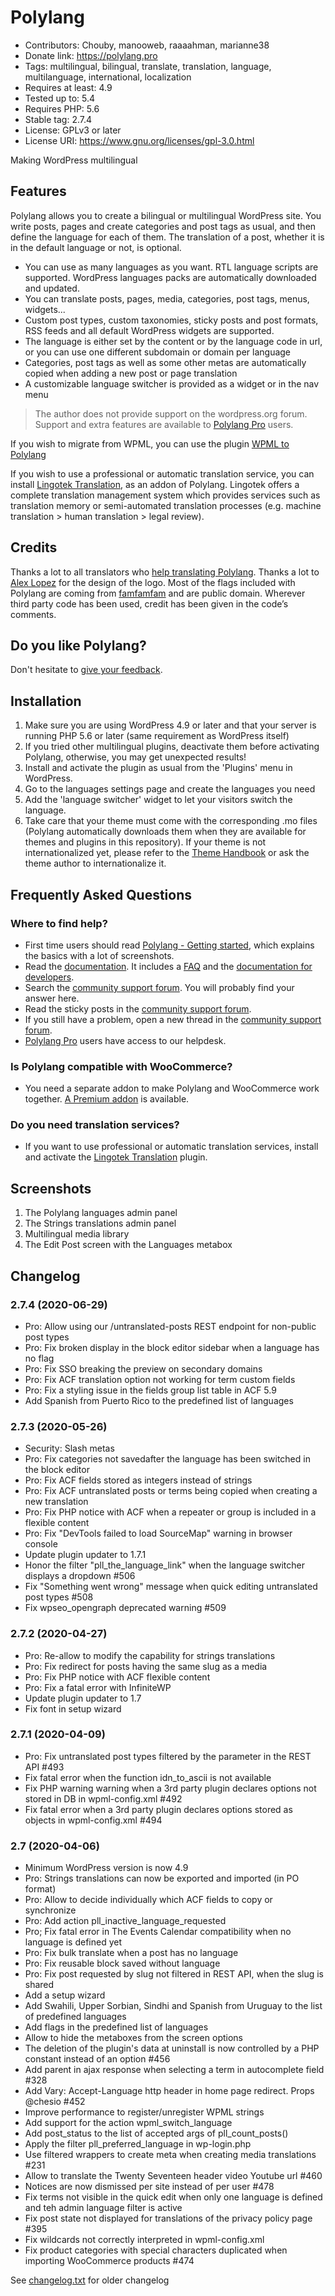 # Polylang

* Contributors: Chouby, manooweb, raaaahman, marianne38
* Donate link: https://polylang.pro
* Tags: multilingual, bilingual, translate, translation, language, multilanguage, international, localization
* Requires at least: 4.9
* Tested up to: 5.4
* Requires PHP: 5.6
* Stable tag: 2.7.4
* License: GPLv3 or later
* License URI: https://www.gnu.org/licenses/gpl-3.0.html

Making WordPress multilingual

## Features

Polylang allows you to create a bilingual or multilingual WordPress site. You write posts, pages and create categories and post tags as usual, and then define the language for each of them. The translation of a post, whether it is in the default language or not, is optional.

* You can use as many languages as you want. RTL language scripts are supported. WordPress languages packs are automatically downloaded and updated.
* You can translate posts, pages, media, categories, post tags, menus, widgets...
* Custom post types, custom taxonomies, sticky posts and post formats, RSS feeds and all default WordPress widgets are supported.
* The language is either set by the content or by the language code in url, or you can use one different subdomain or domain per language
* Categories, post tags as well as some other metas are automatically copied when adding a new post or page translation
* A customizable language switcher is provided as a widget or in the nav menu

> The author does not provide support on the wordpress.org forum. Support and extra features are available to [Polylang Pro](https://polylang.pro) users.

If you wish to migrate from WPML, you can use the plugin [WPML to Polylang](https://wordpress.org/plugins/wpml-to-polylang/)

If you wish to use a professional or automatic translation service, you can install [Lingotek Translation](https://wordpress.org/plugins/lingotek-translation/), as an addon of Polylang. Lingotek offers a complete translation management system which provides services such as translation memory or semi-automated translation processes (e.g. machine translation > human translation > legal review).

## Credits

Thanks a lot to all translators who [help translating Polylang](https://translate.wordpress.org/projects/wp-plugins/polylang).
Thanks a lot to [Alex Lopez](http://www.alexlopez.rocks/) for the design of the logo.
Most of the flags included with Polylang are coming from [famfamfam](http://famfamfam.com/) and are public domain.
Wherever third party code has been used, credit has been given in the code’s comments.

## Do you like Polylang?

Don't hesitate to [give your feedback](http://wordpress.org/support/view/plugin-reviews/polylang#postform).

## Installation

1. Make sure you are using WordPress 4.9 or later and that your server is running PHP 5.6 or later (same requirement as WordPress itself)
1. If you tried other multilingual plugins, deactivate them before activating Polylang, otherwise, you may get unexpected results!
1. Install and activate the plugin as usual from the 'Plugins' menu in WordPress.
1. Go to the languages settings page and create the languages you need
1. Add the 'language switcher' widget to let your visitors switch the language.
1. Take care that your theme must come with the corresponding .mo files (Polylang automatically downloads them when they are available for themes and plugins in this repository). If your theme is not internationalized yet, please refer to the [Theme Handbook](https://developer.wordpress.org/themes/functionality/internationalization/) or ask the theme author to internationalize it.

## Frequently Asked Questions

### Where to find help?

* First time users should read [Polylang - Getting started](https://polylang.pro/doc-category/getting-started/), which explains the basics with a lot of screenshots.
* Read the [documentation](https://polylang.pro/doc/). It includes a [FAQ](https://polylang.pro/doc-category/faq/) and the [documentation for developers](https://polylang.pro/doc-category/developers/).
* Search the [community support forum](https://wordpress.org/search/). You will probably find your answer here.
* Read the sticky posts in the [community support forum](http://wordpress.org/support/plugin/polylang).
* If you still have a problem, open a new thread in the [community support forum](http://wordpress.org/support/plugin/polylang).
* [Polylang Pro](https://polylang.pro) users have access to our helpdesk.

### Is Polylang compatible with WooCommerce?

* You need a separate addon to make Polylang and WooCommerce work together. [A Premium addon](https://polylang.pro/downloads/polylang-for-woocommerce/) is available.

### Do you need translation services?

* If you want to use professional or automatic translation services, install and activate the [Lingotek Translation](https://wordpress.org/plugins/lingotek-translation/) plugin.

## Screenshots

1. The Polylang languages admin panel
2. The Strings translations admin panel
3. Multilingual media library
4. The Edit Post screen with the Languages metabox

## Changelog

### 2.7.4 (2020-06-29)

* Pro: Allow using our /untranslated-posts REST endpoint for non-public post types
* Pro: Fix broken display in the block editor sidebar when a language has no flag
* Pro: Fix SSO breaking the preview on secondary domains
* Pro: Fix ACF translation option not working for term custom fields
* Pro: Fix a styling issue in the fields group list table in ACF 5.9
* Add Spanish from Puerto Rico to the predefined list of languages

### 2.7.3 (2020-05-26)

* Security: Slash metas
* Pro: Fix categories not savedafter the language has been switched in the block editor
* Pro: Fix ACF fields stored as integers instead of strings
* Pro: Fix ACF untranslated posts or terms being copied when creating a new translation
* Pro: Fix PHP notice with ACF when a repeater or group is included in a flexible content
* Pro: Fix "DevTools failed to load SourceMap" warning in browser console
* Update plugin updater to 1.7.1
* Honor the filter "pll_the_language_link" when the language switcher displays a dropdown #506
* Fix "Something went wrong" message when quick editing untranslated post types #508
* Fix wpseo_opengraph deprecated warning #509

### 2.7.2 (2020-04-27)

* Pro: Re-allow to modify the capability for strings translations
* Pro: Fix redirect for posts having the same slug as a media
* Pro: Fix PHP notice with ACF flexible content
* Pro: Fix a fatal error with InfiniteWP
* Update plugin updater to 1.7
* Fix font in setup wizard

### 2.7.1 (2020-04-09)

* Pro: Fix untranslated post types filtered by the parameter in the REST API #493
* Fix fatal error when the function idn_to_ascii is not available
* Fix PHP warning warning when a 3rd party plugin declares options not stored in DB in wpml-config.xml #492
* Fix fatal error when a 3rd party plugin declares options stored as objects in wpml-config.xml #494

### 2.7 (2020-04-06)

* Minimum WordPress version is now 4.9
* Pro: Strings translations can now be exported and imported (in PO format)
* Pro: Allow to decide individually which ACF fields to copy or synchronize
* Pro: Add action pll_inactive_language_requested
* Pro; Fix fatal error in The Events Calendar compatibility when no language is defined yet
* Pro: Fix bulk translate when a post has no language
* Pro: Fix reusable block saved without language
* Pro: Fix post requested by slug not filtered in REST API, when the slug is shared
* Add a setup wizard
* Add Swahili, Upper Sorbian, Sindhi and Spanish from Uruguay to the list of predefined languages
* Add flags in the predefined list of languages
* Allow to hide the metaboxes from the screen options
* The deletion of the plugin's data at uninstall is now controlled by a PHP constant instead of an option #456
* Add parent in ajax response when selecting a term in autocomplete field #328
* Add Vary: Accept-Language http header in home page redirect. Props @chesio #452
* Improve performance to register/unregister WPML strings
* Add support for the action wpml_switch_language
* Add post_status to the list of accepted args of pll_count_posts()
* Apply the filter pll_preferred_language in wp-login.php
* Use filtered wrappers to create meta when creating media translations #231
* Allow to translate the Twenty Seventeen header video Youtube url #460
* Notices are now dismissed per site instead of per user #478
* Fix terms not visible in the quick edit when only one language is defined and teh admin language filter is active
* Fix post state not displayed for translations of the privacy policy page #395
* Fix wildcards not correctly interpreted in wpml-config.xml
* Fix product categories with special characters duplicated when importing WooCommerce products #474

See [changelog.txt](https://plugins.svn.wordpress.org/polylang/trunk/changelog.txt) for older changelog
